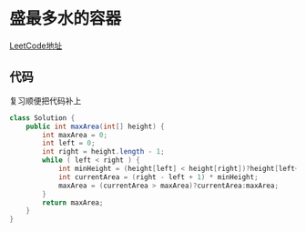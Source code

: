 # 盛最多水的容器
[LeetCode地址](https://leetcode-cn.com/problems/container-with-most-water/)
## 代码
复习顺便把代码补上
```java
class Solution {
    public int maxArea(int[] height) {
        int maxArea = 0;
        int left = 0;
        int right = height.length - 1;
        while ( left < right ) {
            int minHeight = (height[left] < height[right])?height[left++]:height[right--];
            int currentArea = (right - left + 1) * minHeight;
            maxArea = (currentArea > maxArea)?currentArea:maxArea;
        }
        return maxArea;
    }
}
```
